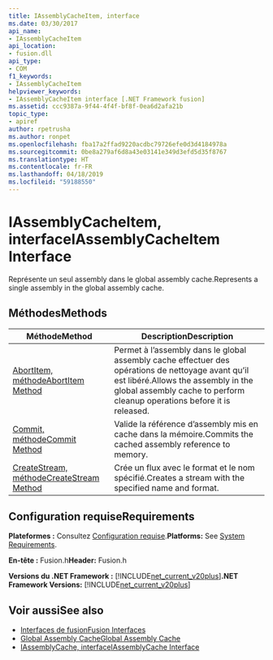 ```yaml
---
title: IAssemblyCacheItem, interface
ms.date: 03/30/2017
api_name:
- IAssemblyCacheItem
api_location:
- fusion.dll
api_type:
- COM
f1_keywords:
- IAssemblyCacheItem
helpviewer_keywords:
- IAssemblyCacheItem interface [.NET Framework fusion]
ms.assetid: ccc9387a-9f44-4f4f-bf8f-0ea6d2afa21b
topic_type:
- apiref
author: rpetrusha
ms.author: ronpet
ms.openlocfilehash: fba17a2ffad9220acdbc79726efe0d3d4184978a
ms.sourcegitcommit: 0be8a279af6d8a43e03141e349d3efd5d35f8767
ms.translationtype: HT
ms.contentlocale: fr-FR
ms.lasthandoff: 04/18/2019
ms.locfileid: "59188550"
---
```

# <a name="iassemblycacheitem-interface"></a><span data-ttu-id="5904a-102">IAssemblyCacheItem, interface</span><span class="sxs-lookup"><span data-stu-id="5904a-102">IAssemblyCacheItem Interface</span></span>
<span data-ttu-id="5904a-103">Représente un seul assembly dans le global assembly cache.</span><span class="sxs-lookup"><span data-stu-id="5904a-103">Represents a single assembly in the global assembly cache.</span></span>  
  
## <a name="methods"></a><span data-ttu-id="5904a-104">Méthodes</span><span class="sxs-lookup"><span data-stu-id="5904a-104">Methods</span></span>  
  
|<span data-ttu-id="5904a-105">Méthode</span><span class="sxs-lookup"><span data-stu-id="5904a-105">Method</span></span>|<span data-ttu-id="5904a-106">Description</span><span class="sxs-lookup"><span data-stu-id="5904a-106">Description</span></span>|  
|------------|-----------------|  
|[<span data-ttu-id="5904a-107">AbortItem, méthode</span><span class="sxs-lookup"><span data-stu-id="5904a-107">AbortItem Method</span></span>](../../../../docs/framework/unmanaged-api/fusion/iassemblycacheitem-abortitem-method.md)|<span data-ttu-id="5904a-108">Permet à l’assembly dans le global assembly cache effectuer des opérations de nettoyage avant qu’il est libéré.</span><span class="sxs-lookup"><span data-stu-id="5904a-108">Allows the assembly in the global assembly cache to perform cleanup operations before it is released.</span></span>|  
|[<span data-ttu-id="5904a-109">Commit, méthode</span><span class="sxs-lookup"><span data-stu-id="5904a-109">Commit Method</span></span>](../../../../docs/framework/unmanaged-api/fusion/iassemblycacheitem-commit-method.md)|<span data-ttu-id="5904a-110">Valide la référence d’assembly mis en cache dans la mémoire.</span><span class="sxs-lookup"><span data-stu-id="5904a-110">Commits the cached assembly reference to memory.</span></span>|  
|[<span data-ttu-id="5904a-111">CreateStream, méthode</span><span class="sxs-lookup"><span data-stu-id="5904a-111">CreateStream Method</span></span>](../../../../docs/framework/unmanaged-api/fusion/iassemblycacheitem-createstream-method.md)|<span data-ttu-id="5904a-112">Crée un flux avec le format et le nom spécifié.</span><span class="sxs-lookup"><span data-stu-id="5904a-112">Creates a stream with the specified name and format.</span></span>|  
  
## <a name="requirements"></a><span data-ttu-id="5904a-113">Configuration requise</span><span class="sxs-lookup"><span data-stu-id="5904a-113">Requirements</span></span>  
 <span data-ttu-id="5904a-114">**Plateformes :** Consultez [Configuration requise](../../../../docs/framework/get-started/system-requirements.md).</span><span class="sxs-lookup"><span data-stu-id="5904a-114">**Platforms:** See [System Requirements](../../../../docs/framework/get-started/system-requirements.md).</span></span>  
  
 <span data-ttu-id="5904a-115">**En-tête :** Fusion.h</span><span class="sxs-lookup"><span data-stu-id="5904a-115">**Header:** Fusion.h</span></span>  
  
 <span data-ttu-id="5904a-116">**Versions du .NET Framework :** [!INCLUDE[net_current_v20plus](../../../../includes/net-current-v20plus-md.md)]</span><span class="sxs-lookup"><span data-stu-id="5904a-116">**.NET Framework Versions:** [!INCLUDE[net_current_v20plus](../../../../includes/net-current-v20plus-md.md)]</span></span>  
  
## <a name="see-also"></a><span data-ttu-id="5904a-117">Voir aussi</span><span class="sxs-lookup"><span data-stu-id="5904a-117">See also</span></span>

- [<span data-ttu-id="5904a-118">Interfaces de fusion</span><span class="sxs-lookup"><span data-stu-id="5904a-118">Fusion Interfaces</span></span>](../../../../docs/framework/unmanaged-api/fusion/fusion-interfaces.md)
- [<span data-ttu-id="5904a-119">Global Assembly Cache</span><span class="sxs-lookup"><span data-stu-id="5904a-119">Global Assembly Cache</span></span>](../../../../docs/framework/app-domains/gac.md)
- [<span data-ttu-id="5904a-120">IAssemblyCache, interface</span><span class="sxs-lookup"><span data-stu-id="5904a-120">IAssemblyCache Interface</span></span>](../../../../docs/framework/unmanaged-api/fusion/iassemblycache-interface.md)
